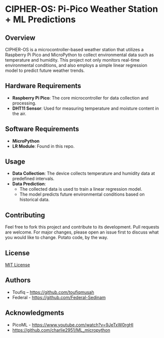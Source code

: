 # CIPHER-OS: Pi-Pico Weather Station + ML Predictions

## Overview
CIPHER-OS is a microcontroller-based weather station that utilizes a Raspberry Pi Pico and MicroPython to collect environmental data such as temperature and humidity. This project not only monitors real-time environmental conditions, and also employs a simple linear regression model to predict future weather trends.

## Hardware Requirements
- **Raspberry Pi Pico**: The core microcontroller for data collection and processing.
- **DHT11 Sensor**: Used for measuring temperature and moisture content in the air.

## Software Requirements
- **MicroPython**
- **LR Module**: Found in this repo.

## Usage
- **Data Collection**: The device collects temperature and humidity data at predefined intervals.
- **Data Prediction**:
  - The collected data is used to train a linear regression model.
  - The model predicts future environmental conditions based on historical data.

## Contributing
Feel free to fork this project and contribute to its development. Pull requests are welcome. For major changes, please open an issue first to discuss what you would like to change. Potato code, by the way.

## License
[MIT License](LICENSE.txt)

## Authors
- Toufiq – https://github.com/toufiqmusah
- Federal - https://github.com/Federal-Sedinam

## Acknowledgments
- PicoML - https://www.youtube.com/watch?v=9JeTxW0rgHI
- https://github.com/charlie2951/ML_micropython
